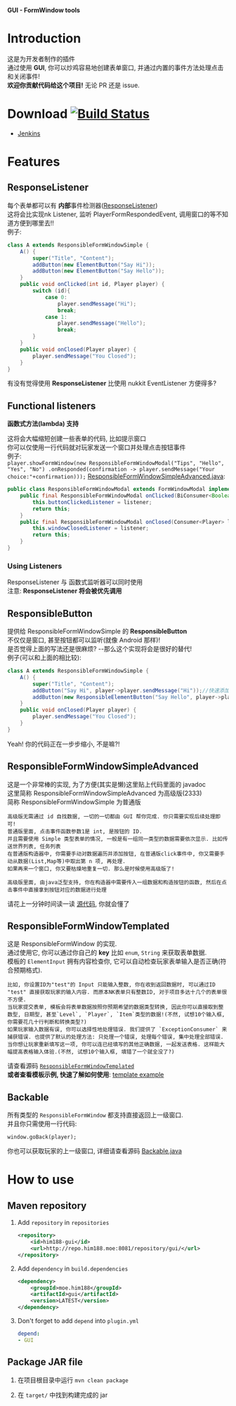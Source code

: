 **GUI - FormWindow tools**

# Introduction

这是为开发者制作的插件  
通过使用 **GUI**, 你可以炒鸡容易地创建表单窗口, 并通过内置的事件方法处理点击和关闭事件!  
**欢迎你贡献代码给这个项目!** 无论 PR 还是 issue.

# Download [![Build Status](https://travis-ci.org/Him188/GUI.svg?branch=master)](https://travis-ci.org/Him188/GUI)
- [Jenkins](http://repo.him188.moe:8080/job/GUI)

# Features

## ResponseListener

  每个表单都可以有 **内部**事件检测器([ResponseListener](https://github.com/Him188/GUI/blob/master/src/main/java/moe/him188/gui/window/listener/response/ResponseListener.java))  
  这将会比实现nk Listener, 监听 PlayerFormRespondedEvent, 调用窗口的等不知道方便到哪里去!!  
  例子:
  ```java
  class A extends ResponsibleFormWindowSimple {
      A() {
          super("Title", "Content");
          addButton(new ElementButton("Say Hi"));
          addButton(new ElementButton("Say Hello"));
      }
      public void onClicked(int id, Player player) {
          switch (id){
              case 0:
                  player.sendMessage("Hi");
                  break;
              case 1:
                  player.sendMessage("Hello");
                  break;
          }
      }
      public void onClosed(Player player) {
          player.sendMessage("You Closed");
      }
  }
  ```

  有没有觉得使用 **ResponseListener** 比使用 nukkit EventListener 方便得多?

## Functional listeners

  **函数式方法(lambda) 支持**

  这将会大幅缩短创建一些表单的代码, 比如提示窗口  
  你可以仅使用一行代码就对玩家发送一个窗口并处理点击按钮事件  
  例子:  
  `
  player.showFormWindow(new ResponsibleFormWindowModal("Tips", "Hello", "Yes", "No")
.onResponded(confirmation -> player.sendMessage("Your choice:"+confirmation)));
  `
  [ResponsibleFormWindowSimpleAdvanced.java](src/main/java/moe/him188/gui/window/ResponsibleFormWindowSimpleAdvanced.java):
  ```java
  public class ResponsibleFormWindowModal extends FormWindowModal implements Backable, ResponseListenerModal {
      public final ResponsibleFormWindowModal onClicked(BiConsumer<Boolean, Player> listener) {
          this.buttonClickedListener = listener;
          return this;
      }
      public final ResponsibleFormWindowModal onClosed(Consumer<Player> listener) {
          this.windowClosedListener = listener;
          return this;
      }
  }
  ```
### Using Listeners
  ResponseListener 与 函数式监听器可以同时使用  
  注意: **ResponseListener 将会被优先调用**

## ResponsibleButton
  提供给 ResponsibleFormWindowSimple 的 **ResponsibleButton**  
  不仅仅是窗口, 甚至按钮都可以监听(就像 Android 那样)!  
  是否觉得上面的写法还是很麻烦? --那么这个实现将会是很好的替代!  
  例子(可以和上面的相比较):
  ```java
  class A extends ResponsibleFormWindowSimple {
      A() {
          super("Title", "Content");
          addButton("Say Hi", player->player.sendMessage("Hi"));//快速添加
          addButton(new ResponsibleElementButton("Say Hello", player->player.sendMessage("Hello")));//通常添加
      }
      public void onClosed(Player player) {
          player.sendMessage("You Closed");
      }
  }
  ```
  Yeah! 你的代码正在一步步缩小, 不是嘛?!

## ResponsibleFormWindowSimpleAdvanced
  这是一个非常棒的实现, 为了方便(其实是懒)这里贴上代码里面的 javadoc  
  这里简称 ResponsibleFormWindowSimpleAdvanced 为高级版(2333)  
  简称 ResponsibleFormWindowSimple 为普通版
  ```text
  高级版无需通过 id 自找数据, 一切的一切都由 GUI 帮你完成. 你只需要实现后续处理即可!
  普通版里面, 点击事件函数参数1是 int, 是按钮的 ID.
  并且需要使用 Simple 类型表单的情况, 一般是有一组同一类型的数据需要依次显示. 比如传送世界列表, 任务列表
  在普通版构造器中, 你需要手动对数据遍历并添加按钮, 在普通版click事件中, 你又需要手动从数据(List,Map等)中取出第 n 项, 再处理.
  如果再来一个窗口, 你又要枯燥地重复一切. 那么是时候使用高级版了!

  高级版里面, 由java泛型支持, 你在构造器中需要传入一组数据和构造按钮的函数, 然后在点击事件中直接拿到按钮对应的数据进行处理
  ```
  请花上一分钟时间读一读 [源代码](src/main/java/moe/him188/gui/window/ResponsibleFormWindowSimpleAdvanced.java), 你就会懂了

## ResponsibleFormWindowTemplated
  这是 ResponsibleFormWindow 的实现.  
  通过使用它, 你可以通过你自己的 **key** 比如 `enum`, `String` 来获取表单数据.  
  模板的 `ElementInput` 拥有内容检查你, 它可以自动检查玩家表单输入是否正确(符合预期格式).
  ```text
  比如, 你设置ID为"test"的 Input 只能输入整数, 你在收到返回数据时, 可以通过ID "test" 直接获取玩家的输入内容. 而原本NK表单只有整数ID, 对于项目多达十几个的表单很不方便.
  当玩家提交表单, 模板会将表单数据按照你预期希望的数据类型转换, 因此你可以直接取到整数型, 日期型, 甚至`Level`, `Player`, `Item`类型的数据!(不然, 试想10个输入框, 你需要花几十行判断和转换类型?)
  如果玩家输入数据有误, 你可以选择性地处理错误. 我们提供了 `ExceptionConsumer` 来捕获错误. 也提供了默认的处理方法: 只处理一个错误, 处理每个错误, 集中处理全部错误.
  当你想让玩家重新填写这一项, 你可以连已经填写的其他正确数据, 一起发送表格. 这样能大幅提高表格输入体验.(不然, 试想10个输入框, 填错了一个就全没了?)
  ```
  请查看源码 [`ResponsibleFormWindowTemplated`](https://github.com/Him188/GUI/blob/master/src/main/java/moe/him188/gui/window/ResponsibleFormWindowTemplated.java)  
  **或者查看模板示例, 快速了解如何使用**: [template example](https://github.com/Him188/GUI/blob/master/TemplateExample.md)

## Backable
  所有类型的 `ResponsibleFormWindow` 都支持直接返回上一级窗口.  
  并且你只需使用一行代码:
  ```
  window.goBack(player);
  ```
  你也可以获取玩家的上一级窗口, 详细请查看源码 [Backable.java](https://github.com/Him188/GUI/blob/master/src/main/java/moe/him188/gui/utils/Backable.java)

# How to use
## Maven repository

1. Add `repository` in `repositories`
    ```xml
    <repository>
        <id>him188-gui</id>
        <url>http://repo.him188.moe:8081/repository/gui/</url>
    </repository>
    ```
2. Add `dependency` in `build.dependencies`
    ```xml
    <dependency>
        <groupId>moe.him188</groupId>
        <artifactId>gui</artifactId>
        <version>LATEST</version>
    </dependency>
    ```
3. Don't forget to add `depend` into `plugin.yml`
    ```yaml
    depend:
    - GUI
    ```

## Package JAR file

1. 在项目根目录中运行 `mvn clean package`

2. 在 `target/` 中找到构建完成的 jar
